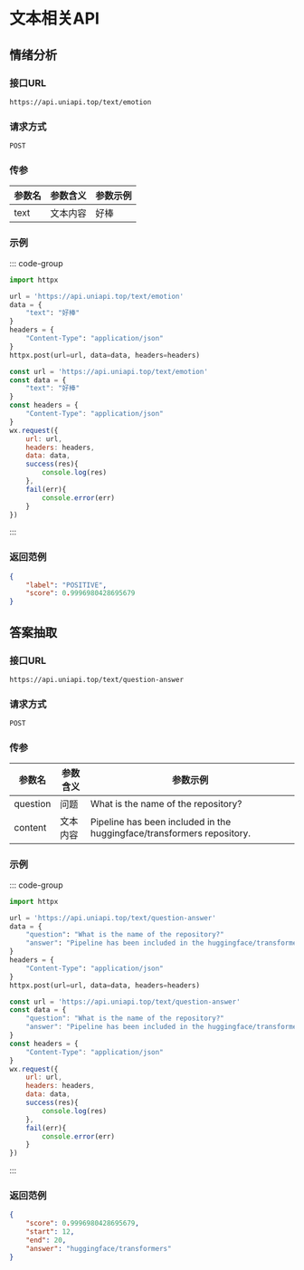 # 文本相关API

## 情绪分析 <Badge type="warning" text="限时免费" />

### 接口URL

`https://api.uniapi.top/text/emotion`

### 请求方式

`POST`

### 传参

| 参数名 | 参数含义 | 参数示例 |
| ------ | -------- | -------- |
| text   | 文本内容 | 好棒     |

### 示例

::: code-group

```python [python]
import httpx

url = 'https://api.uniapi.top/text/emotion'
data = {
    "text": "好棒"
}
headers = {
    "Content-Type": "application/json"
}
httpx.post(url=url, data=data, headers=headers)
```

```js [微信小程序]
const url = 'https://api.uniapi.top/text/emotion'
const data = {
    "text": "好棒"
}
const headers = {
    "Content-Type": "application/json"
}
wx.request({
    url: url, 
    headers: headers,
    data: data,
    success(res){
        console.log(res)
    },
    fail(err){
        console.error(err)
    }
})
```
:::

### 返回范例

```json
{
    "label": "POSITIVE",
    "score": 0.9996980428695679
}
```

## 答案抽取 <Badge type="warning" text="限时免费" />

### 接口URL

`https://api.uniapi.top/text/question-answer`

### 请求方式

`POST`

### 传参

| 参数名   | 参数含义 | 参数示例                                                               |
| -------- | -------- | ---------------------------------------------------------------------- |
| question | 问题     | What is the name of the repository?                                    |
| content  | 文本内容 | Pipeline has been included in the huggingface/transformers repository. |

### 示例

::: code-group

```python [python]
import httpx

url = 'https://api.uniapi.top/text/question-answer'
data = {
    "question": "What is the name of the repository?"
    "answer": "Pipeline has been included in the huggingface/transformers repository."
}
headers = {
    "Content-Type": "application/json"
}
httpx.post(url=url, data=data, headers=headers)
```

```js [微信小程序]
const url = 'https://api.uniapi.top/text/question-answer'
const data = {
    "question": "What is the name of the repository?"
    "answer": "Pipeline has been included in the huggingface/transformers repository."
}
const headers = {
    "Content-Type": "application/json"
}
wx.request({
    url: url, 
    headers: headers,
    data: data,
    success(res){
        console.log(res)
    },
    fail(err){
        console.error(err)
    }
})
```
:::

### 返回范例

```json
{
    "score": 0.9996980428695679,
    "start": 12,
    "end": 20,
    "answer": "huggingface/transformers"
}
```